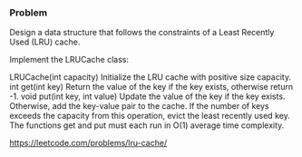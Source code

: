 ### Problem

Design a data structure that follows the constraints of a Least Recently Used (LRU) cache.

Implement the LRUCache class:

LRUCache(int capacity) Initialize the LRU cache with positive size capacity.
int get(int key) Return the value of the key if the key exists, otherwise return -1.
void put(int key, int value) Update the value of the key if the key exists. Otherwise, add the key-value pair to the cache. If the number of keys exceeds the capacity from this operation, evict the least recently used key.
The functions get and put must each run in O(1) average time complexity.

https://leetcode.com/problems/lru-cache/